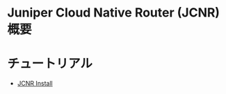 # Juniper Cloud Native Router (JCNR) 概要



# チュートリアル
- [JCNR Install](https://github.com/jnpr-jp-crdc/CN2/blob/main/Docs/install.md)

